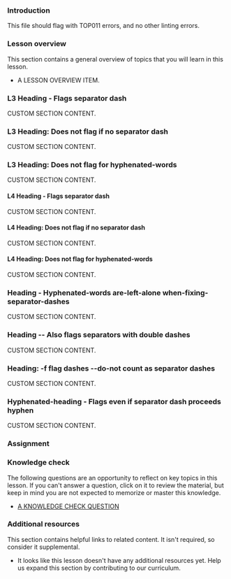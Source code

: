 ### Introduction

This file should flag with TOP011 errors, and no other linting errors.

### Lesson overview

This section contains a general overview of topics that you will learn in this lesson.

- A LESSON OVERVIEW ITEM.

### L3 Heading - Flags separator dash

CUSTOM SECTION CONTENT.

### L3 Heading: Does not flag if no separator dash

CUSTOM SECTION CONTENT.

### L3 Heading: Does not flag for hyphenated-words

CUSTOM SECTION CONTENT.

#### L4 Heading - Flags separator dash

CUSTOM SECTION CONTENT.

#### L4 Heading: Does not flag if no separator dash

CUSTOM SECTION CONTENT.

#### L4 Heading: Does not flag for hyphenated-words

CUSTOM SECTION CONTENT.

### Heading - Hyphenated-words are-left-alone when-fixing-separator-dashes

CUSTOM SECTION CONTENT.

### Heading -- Also flags separators with double dashes

CUSTOM SECTION CONTENT.

### Heading: -f flag dashes -\-do-not count as separator dashes

CUSTOM SECTION CONTENT.

### Hyphenated-heading - Flags even if separator dash proceeds hyphen

CUSTOM SECTION CONTENT.

### Assignment

<div class="lesson-content__panel" markdown="1">

</div>

### Knowledge check

The following questions are an opportunity to reflect on key topics in this lesson. If you can't answer a question, click on it to review the material, but keep in mind you are not expected to memorize or master this knowledge.

- [A KNOWLEDGE CHECK QUESTION](A-KNOWLEDGE-CHECK-URL)

### Additional resources

This section contains helpful links to related content. It isn't required, so consider it supplemental.

- It looks like this lesson doesn't have any additional resources yet. Help us expand this section by contributing to our curriculum.
